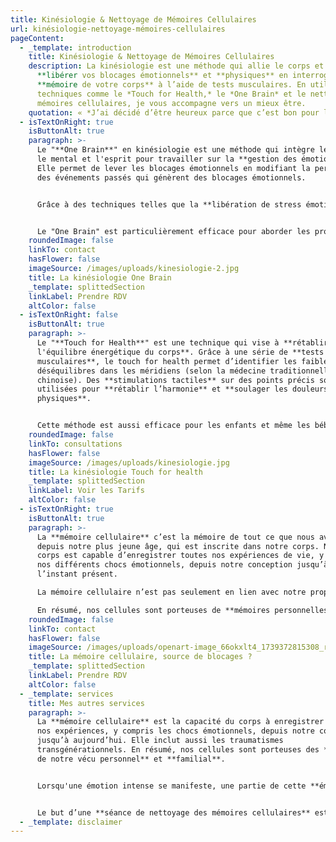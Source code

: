 ```yaml
---
title: Kinésiologie & Nettoyage de Mémoires Cellulaires
url: kinésiologie-nettoyage-mémoires-cellulaires
pageContent:
  - _template: introduction
    title: Kinésiologie & Nettoyage de Mémoires Cellulaires
    description: La kinésiologie est une méthode qui allie le corps et l’esprit pour
      **libérer vos blocages émotionnels** et **physiques** en interrogeant la
      **mémoire de votre corps** à l’aide de tests musculaires. En utilisant des
      techniques comme le *Touch for Health,* le *One Brain* et le nettoyage de
      mémoires cellulaires, je vous accompagne vers un mieux être.
    quotation: « *J’ai décidé d’être heureux parce que c’est bon pour la santé* » Voltaire
  - isTextOnRight: true
    isButtonAlt: true
    paragraph: >-
      Le "**One Brain**" en kinésiologie est une méthode qui intègre le corps,
      le mental et l'esprit pour travailler sur la **gestion des émotions**.
      Elle permet de lever les blocages émotionnels en modifiant la perception
      des événements passés qui génèrent des blocages émotionnels. 


      Grâce à des techniques telles que la **libération de stress émotionnelle,** la **visualisation**, les **mouvements oculaires** et la **verbalisation des émotions**, cette approche aide à réduire les émotions négatives associées aux expériences passées. 


      Le "One Brain" est particulièrement efficace pour aborder les problématiques émotionnelles et favoriser un **bien-être durable**.
    roundedImage: false
    linkTo: contact
    hasFlower: false
    imageSource: /images/uploads/kinesiologie-2.jpg
    title: La kinésiologie One Brain
    _template: splittedSection
    linkLabel: Prendre RDV
    altColor: false
  - isTextOnRight: false
    isButtonAlt: true
    paragraph: >-
      Le "**Touch for Health**" est une technique qui vise à **rétablir
      l'équilibre énergétique du corps**. Grâce à une série de **tests
      musculaires**, le touch for health permet d’identifier les faiblesses et
      déséquilibres dans les méridiens (selon la médecine traditionnelle
      chinoise). Des **stimulations tactiles** sur des points précis sont
      utilisées pour **rétablir l’harmonie** et **soulager les douleurs
      physiques**. 


      Cette méthode est aussi efficace pour les enfants et même les bébés grâce à une technique de transfert d’énergie via le parent.
    roundedImage: false
    linkTo: consultations
    hasFlower: false
    imageSource: /images/uploads/kinesiologie.jpg
    title: La kinésiologie Touch for health
    _template: splittedSection
    linkLabel: Voir les Tarifs
    altColor: false
  - isTextOnRight: true
    isButtonAlt: true
    paragraph: >-
      La **mémoire cellulaire** c’est la mémoire de tout ce que nous avons vécu,
      depuis notre plus jeune âge, qui est inscrite dans notre corps. Notre
      corps est capable d’enregistrer toutes nos expériences de vie, y compris
      nos différents chocs émotionnels, depuis notre conception jusqu’à
      l’instant présent.

      La mémoire cellulaire n’est pas seulement en lien avec notre propre vécu. Elle est aussi appelée mémoire transgénérationnelle. C’est-à-dire que nous pouvons porter en nous le poids de certains traumatismes de nos ancêtres qu’ils n’ont pas su gérer et qui se transmet alors de génération en génération.

      En résumé, nos cellules sont porteuses de **mémoires personnelles** et **familiales**.
    roundedImage: false
    linkTo: contact
    hasFlower: false
    imageSource: /images/uploads/openart-image_66okxlt4_1739372815308_raw.jpg
    title: La mémoire cellulaire, source de blocages ?
    _template: splittedSection
    linkLabel: Prendre RDV
    altColor: false
  - _template: services
    title: Mes autres services
    paragraph: >-
      La **mémoire cellulaire** est la capacité du corps à enregistrer toutes
      nos expériences, y compris les chocs émotionnels, depuis notre conception
      jusqu’à aujourd’hui. Elle inclut aussi les traumatismes
      transgénérationnels. En résumé, nos cellules sont porteuses des **mémoires
      de notre vécu personnel** et **familial**.


      Lorsqu'une émotion intense se manifeste, une partie de cette **émotion se fige** et **se cristallise dans notre corps**. Cette mémoire cellulaire peut alors provoquer des douleurs physiques, des blocages émotionnels, des croyances limitantes, des schémas répétitifs, de l'auto-sabotage ou encore des peurs inexpliquées.


      Le but d’une **séance de nettoyage des mémoires cellulaires** est de se reconnecter à l'émotion afin de s'en libérer complètement. En identifiant la source de vos blocages, je vous accompagnerai dans ce **processus de libération** pour vous permettre de **vivre pleinement le présent** et ne plus être influencé par le passé.
  - _template: disclaimer
---
```

